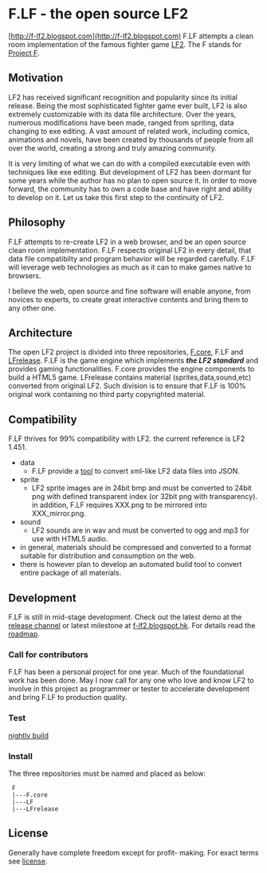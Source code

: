 # F.LF - the open source LF2
[http://f-lf2.blogspot.com](http://f-lf2.blogspot.com)
F.LF attempts a clean room implementation of the famous fighter game [LF2](http://lf2.net). The F stands for [Project F](http://project--f.blogspot.hk).

## Motivation

LF2 has received significant recognition and popularity since its initial release. Being the most sophisticated fighter game ever built, LF2 is also extremely customizable with its data file architecture. Over the years, numerous modifications have been made, ranged from spriting, data changing to exe editing. A vast amount of related work, including comics, animations and novels, have been created by thousands of people from all over the world, creating a strong and truly amazing community.

It is very limiting of what we can do with a compiled executable even with techniques like exe editing. But development of LF2 has been dormant for some years while the author has no plan to open source it. In order to move forward, the community has to own a code base and have right and ability to develop on it. Let us take this first step to the continuity of LF2.

## Philosophy

F.LF attempts to re-create LF2 in a web browser, and be an open source clean room implementation. F.LF respects original LF2 in every detail, that data file compatibilty and program behavior will be regarded carefully. F.LF will leverage web technologies as much as it can to make games native to browsers.

I believe the web, open source and fine software will enable anyone, from novices to experts, to create great interactive contents and bring them to any other one.

## Architecture
The open LF2 project is divided into three repositories, [F.core](https://github.com/tyt2y3/F.core), F.LF and [LFrelease](https://github.com/tyt2y3/LFrelease). F.LF is the game engine which implements ___the LF2 standard___ and provides gaming functionalities. F.core provides the engine components to build a HTML5 game. LFrelease contains material (sprites,data,sound,etc) converted from original LF2. Such division is to ensure that F.LF is 100% original work containing no third party copyrighted material.

## Compatibility
F.LF thrives for 99% compatibility with LF2. the current reference is LF2 1.451.
- data
	- F.LF provide a [tool](http://tyt2y3.github.com/LFrelease/tools/data_file_converter.html) to convert xml-like LF2 data files into JSON.
- sprite
	- LF2 sprite images are in 24bit bmp and must be converted to 24bit png with defined transparent index (or 32bit png with transparency). in addition, F.LF requires XXX.png to be mirrored into XXX_mirror.png.
- sound
	- LF2 sounds are in wav and must be converted to ogg and mp3 for use with HTML5 audio.
- in general, materials should be compressed and converted to a format suitable for distribution and consumption on the web.
- there is however plan to develop an automated build tool to convert entire package of all materials.

## Development
F.LF is still in mid-stage development. Check out the latest demo at the [release channel](https://github.com/tyt2y3/LFrelease) or latest milestone at [f-lf2.blogspot.hk](http://f-lf2.blogspot.hk/search/label/latest-demo). For details read the [roadmap](https://github.com/tyt2y3/F.LF/blob/master/docs/developer.md#roadmap).

### Call for contributors
F.LF has been a personal project for one year. Much of the foundational work has been done. May I now call for any one who love and know LF2 to involve in this project as programmer or tester to accelerate development and bring F.LF to production quality.

### Test
[nightly build](http://tyt2y3.github.com/LFrelease/demo/demo3.html)

### Install
The three repositories must be named and placed as below:
```
 F
 |---F.core
 |---LF
 |---LFrelease
```

## License
Generally have complete freedom except for profit- making. For exact terms see [license](http://project--f.blogspot.hk/2012/05/license.html).
